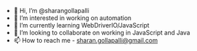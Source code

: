 - 👋 Hi, I’m @sharangollapalli
- 👀 I’m interested in working on automation 
- 🌱 I’m currently learning WebDriverIO/JavaScript
- 💞️ I’m looking to collaborate on working in JavaScript and Java
- 📫 How to reach me - sharan.gollapalli@gmail.com

<!---
sharangollapalli/sharangollapalli is a ✨ special ✨ repository because its `README.md` (this file) appears on your GitHub profile.
You can click the Preview link to take a look at your changes.
--->
